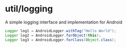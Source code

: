# util/logging

A simple logging interface and implementation for Android

```java
Logger log1 = AndroidLogger.withTag("Hello World");
Logger log2 = AndroidLogger.forObject(this);
Logger log3 = AndroidLogger.forClass(Object.class);
```

